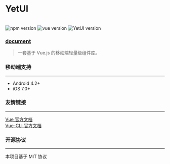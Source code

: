 # YetUI

<br/>

<img src="https://img.shields.io/badge/npm-6.4.1-blue.svg" alt="npm version">
<img src="https://img.shields.io/badge/vue-2.6.10-red.svg" alt="vue version">
<img src="https://img.shields.io/badge/YetUI-0.3.0-orange.svg" alt="YetUI version">

### [document][3]

> 一套基于 Vue.js 的移动端轻量级组件库。

### 移动端支持
----

* Android 4.2+
* iOS 7.0+

### 友情链接
----

[Vue 官方文档][1] <br/>
[Vue-CLI 官方文档][2]

### 开源协议
----
本项目基于 MIT 协议

[1]: https://cn.vuejs.org/
[2]: https://cli.vuejs.org/guide/
[3]: https://yc609.cn/YetUI
